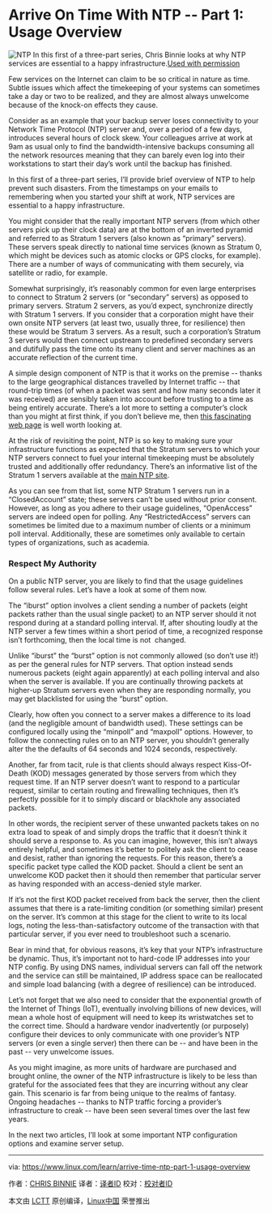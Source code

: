 Arrive On Time With NTP -- Part 1: Usage Overview
============================================================

 ![NTP](https://www.linux.com/sites/lcom/files/styles/rendered_file/public/ntp-time.jpg?itok=zu8dqpki "NTP") 
In this first of a three-part series, Chris Binnie looks at why NTP services are essential to a happy infrastructure.[Used with permission][1]

Few services on the Internet can claim to be so critical in nature as time. Subtle issues which affect the timekeeping of your systems can sometimes take a day or two to be realized, and they are almost always unwelcome because of the knock-on effects they cause.

Consider as an example that your backup server loses connectivity to your Network Time Protocol (NTP) server and, over a period of a few days, introduces several hours of clock skew. Your colleagues arrive at work at 9am as usual only to find the bandwidth-intensive backups consuming all the network resources meaning that they can barely even log into their workstations to start their day’s work until the backup has finished.

In this first of a three-part series, I’ll provide brief overview of NTP to help prevent such disasters. From the timestamps on your emails to remembering when you started your shift at work, NTP services are essential to a happy infrastructure.

You might consider that the really important NTP servers (from which other servers pick up their clock data) are at the bottom of an inverted pyramid and referred to as Stratum 1 servers (also known as “primary” servers). These servers speak directly to national time services (known as Stratum 0, which might be devices such as atomic clocks or GPS clocks, for example). There are a number of ways of communicating with them securely, via satellite or radio, for example.

Somewhat surprisingly, it’s reasonably common for even large enterprises to connect to Stratum 2 servers (or “secondary” servers) as opposed to primary servers. Stratum 2 servers, as you’d expect, synchronize directly with Stratum 1 servers. If you consider that a corporation might have their own onsite NTP servers (at least two, usually three, for resilience) then these would be Stratum 3 servers. As a result, such a corporation’s Stratum 3 servers would then connect upstream to predefined secondary servers and dutifully pass the time onto its many client and server machines as an accurate reflection of the current time.

A simple design component of NTP is that it works on the premise -- thanks to the large geographical distances travelled by Internet traffic -- that round-trip times (of when a packet was sent and how many seconds later it was received) are sensibly taken into account before trusting to a time as being entirely accurate. There’s a lot more to setting a computer’s clock than you might at first think, if you don’t believe me, then [this fascinating web page][3] is well worth looking at.

At the risk of revisiting the point, NTP is so key to making sure your infrastructure functions as expected that the Stratum servers to which your NTP servers connect to fuel your internal timekeeping must be absolutely trusted and additionally offer redundancy. There’s an informative list of the Stratum 1 servers available at the [main NTP site][4].

As you can see from that list, some NTP Stratum 1 servers run in a “ClosedAccount” state; these servers can’t be used without prior consent. However, as long as you adhere to their usage guidelines, “OpenAccess” servers are indeed open for polling. Any “RestrictedAccess” servers can sometimes be limited due to a maximum number of clients or a minimum poll interval. Additionally, these are sometimes only available to certain types of organizations, such as academia.

### Respect My Authority

On a public NTP server, you are likely to find that the usage guidelines follow several rules. Let’s have a look at some of them now.

The “iburst” option involves a client sending a number of packets (eight packets rather than the usual single packet) to an NTP server should it not respond during at a standard polling interval. If, after shouting loudly at the NTP server a few times within a short period of time, a recognized response isn’t forthcoming, then the local time is not  changed.

Unlike “iburst” the “burst” option is not commonly allowed (so don’t use it!) as per the general rules for NTP servers. That option instead sends numerous packets (eight again apparently) at each polling interval and also when the server is available. If you are continually throwing packets at higher-up Stratum servers even when they are responding normally, you may get blacklisted for using the “burst” option.

Clearly, how often you connect to a server makes a difference to its load (and the negligible amount of bandwidth used). These settings can be configured locally using the “minpoll” and “maxpoll” options. However, to follow the connecting rules on to an NTP server, you shouldn’t generally alter the the defaults of 64 seconds and 1024 seconds, respectively.

Another, far from tacit, rule is that clients should always respect Kiss-Of-Death (KOD) messages generated by those servers from which they request time. If an NTP server doesn’t want to respond to a particular request, similar to certain routing and firewalling techniques, then it’s perfectly possible for it to simply discard or blackhole any associated packets.

In other words, the recipient server of these unwanted packets takes on no extra load to speak of and simply drops the traffic that it doesn’t think it should serve a response to. As you can imagine, however, this isn’t always entirely helpful, and sometimes it’s better to politely ask the client to cease and desist, rather than ignoring the requests. For this reason, there’s a specific packet type called the KOD packet. Should a client be sent an unwelcome KOD packet then it should then remember that particular server as having responded with an access-denied style marker.

If it’s not the first KOD packet received from back the server, then the client assumes that there is a rate-limiting condition (or something similar) present on the server. It’s common at this stage for the client to write to its local logs, noting the less-than-satisfactory outcome of the transaction with that particular server, if you ever need to troubleshoot such a scenario.

Bear in mind that, for obvious reasons, it’s key that your NTP’s infrastructure be dynamic. Thus, it’s important not to hard-code IP addresses into your NTP config. By using DNS names, individual servers can fall off the network and the service can still be maintained, IP address space can be reallocated and simple load balancing (with a degree of resilience) can be introduced.

Let’s not forget that we also need to consider that the exponential growth of the Internet of Things (IoT), eventually involving billions of new devices, will mean a whole host of equipment will need to keep its wristwatches set to the correct time. Should a hardware vendor inadvertently (or purposely) configure their devices to only communicate with one provider’s NTP servers (or even a single server) then there can be -- and have been in the past -- very unwelcome issues.

As you might imagine, as more units of hardware are purchased and brought online, the owner of the NTP infrastructure is likely to be less than grateful for the associated fees that they are incurring without any clear gain. This scenario is far from being unique to the realms of fantasy. Ongoing headaches -- thanks to NTP traffic forcing a provider’s infrastructure to creak -- have been seen several times over the last few years.

In the next two articles, I’ll look at some important NTP configuration options and examine server setup.

--------------------------------------------------------------------------------

via: https://www.linux.com/learn/arrive-time-ntp-part-1-usage-overview

作者：[CHRIS BINNIE][a]
译者：[译者ID](https://github.com/译者ID)
校对：[校对者ID](https://github.com/校对者ID)

本文由 [LCTT](https://github.com/LCTT/TranslateProject) 原创编译，[Linux中国](https://linux.cn/) 荣誉推出

[a]:https://www.linux.com/users/chrisbinnie
[1]:https://www.linux.com/licenses/category/used-permission
[2]:https://www.linux.com/files/images/ntp-timejpg
[3]:http://www.ntp.org/ntpfaq/NTP-s-sw-clocks-quality.htm
[4]:http://support.ntp.org/bin/view/Servers/StratumOneTimeServers
